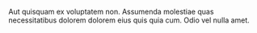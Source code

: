 Aut quisquam ex voluptatem non.
Assumenda molestiae quas necessitatibus dolorem dolorem eius quis quia cum.
Odio vel nulla amet.